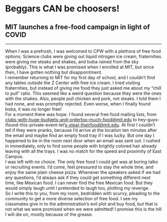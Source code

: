 # Beggars CAN be choosers!
## MIT launches a free-food campaign in light of COVID
***
When I was a prefrosh, I was welcomed
to CPW with a plethora of free food options. Science clubs were giving out liquid nitrogen ice cream, fraternities were
giving me steaks and shakes, and boba
rained from the sky (probably). This is
what I was promised when I enrolled at
MIT, but since then, I have gotten nothing
but disappointment.<br />
I remember returning to MIT for my
first day of school, and I couldn’t find any
tables outside the Z Center with free ice
cream. I tried visiting fraternities, but instead of giving me food they just asked me
about my “chill to pull” ratio. This seemed
like a weird question because they were
the ones with the shakes. Also, people pull
chicken and pork, not steaks. I told them
I had none, and was promptly rejected.
Even worse, when I finally found boba, it
was no longer free! <br />
For a moment there was hope. I found
several free food mailing lists, from clubs-with-huge-budgets-and-ordertoo-much-food@mit.edu to hey-guys-ifound-this-private-event-let’s-steal-theirfood@mit.edu. At first I couldn’t tell if
they were pranks, because I’d arrive at the
location ten minutes after the email and
maybe find an empty food tray if I was
lucky. But one day I happened to be in the
room next door when an email was sent
out. I rushed in immediately, only to find
some people with brightly colored hair already leaving with all the trays. I was no
match for the speed and proximity of East
Campus. <br />
I was left with no choice. The only free
food I could get was at boring talks or recruiting events. I’d come, feel pressured to
stay the whole time, and enjoy the same
plain cheese pizza. Whenever the speakers asked if we had any questions, I’d always ask if they could get something different next time, like Mexican food. I can
never find the free Mexican food. But they
would simply laugh until I pretended to
laugh too, plotting my revenge.<br />
So I write this to you, from my room,
bedridden with scurvy, pleading to the
community to get a more diverse selection of free food. I see my classmates give
in to the administration’s evil plot and buy
food, but that is not what we were promised when we were admitted! I promise
this is the hill I will die on, mostly because
of the grease.